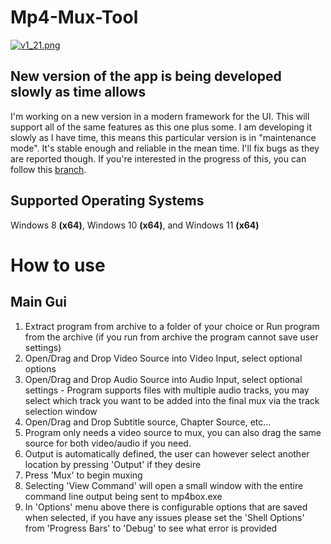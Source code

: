 # Mp4-Mux-Tool # 
[![v1_21.png](https://thumbs2.imgbox.com/f7/c7/HoqzbyR2_t.png)](https://images2.imgbox.com/f7/c7/HoqzbyR2_o.png)

## New version of the app is being developed slowly as time allows ##
I'm working on a new version in a modern framework for the UI. This will support all of the same features as this one plus some. 
I am developing it slowly as I have time, this means this particular version is in "maintenance mode". It's stable enough and 
reliable in the mean time. I'll fix bugs as they are reported though. If you're interested in the progress of this, you can follow
this [branch](https://github.com/jlw4049/MP4-Mux-Tool/tree/qt-re-work).

## Supported Operating Systems ##
Windows 8 **(x64)**, Windows 10 **(x64)**, and Windows 11 **(x64)**

# How to use #
## Main Gui ##
1. Extract program from archive to a folder of your choice or Run program from the archive (if you run from archive the 
program cannot save user settings)
2. Open/Drag and Drop Video Source into Video Input, select optional options
3. Open/Drag and Drop Audio Source into Audio Input, select optional settings - Program supports files with multiple 
audio tracks, you may select which track you want to be added into the final mux via the track selection window
4. Open/Drag and Drop Subtitle source, Chapter Source, etc...
5. Program only needs a video source to mux, you can also drag the same source for both video/audio if you need.
6. Output is automatically defined, the user can however select another location by pressing 'Output' if they desire
7. Press 'Mux' to begin muxing
8. Selecting 'View Command' will open a small window with the entire command line output being sent to mp4box.exe
9. In 'Options' menu above there is configurable options that are saved when selected, if you have any issues please set 
the 'Shell Options' from 'Progress Bars' to 'Debug' to see what error is provided 
